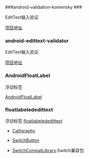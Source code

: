 ###android-validation-komensky  ###

EditText输入验证

[项目地址](https://github.com/inmite/android-validation-komensky)

### android-edittext-validator ###

EditText输入验证

[项目地址](https://github.com/vekexasia/android-edittext-validator)

### AndroidFloatLabel ###

浮动标签

[AndroidFloatLabel](https://github.com/IanGClifton/AndroidFloatLabel)

### floatlabelededittext ###

浮动标签
[floatlabelededittext](https://github.com/wrapp/floatlabelededittext)

* [Calligraphy](https://github.com/chrisjenx/Calligraphy)

* [SwitchButton](https://github.com/Issacw0ng/SwitchButton)

* [SwitchCompatLibrary](https://github.com/ankri/SwitchCompatLibrary):Switch兼容包
